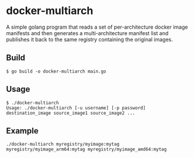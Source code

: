 # docker-multiarch

A simple golang program that reads a set of per-architecture docker image manifests
and then generates a multi-architecture manifest list and publishes it back to the
same registry containing the original images.

## Build

```
$ go build -o docker-multiarch main.go
```

## Usage

```
$ ./docker-multiarch
Usage: ./docker-multiarch [-u username] [-p password] destination_image source_image1 source_image2 ...
```

## Example

```
./docker-multiarch myregistry/myimage:mytag myregistry/myimage_arm64:mytag myregistry/myimage_amd64:mytag
```

